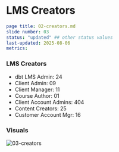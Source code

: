 # LMS Creators

```yaml
page title: 02-creators.md
slide number: 03
status: "updated" ## other status values 
last-updated: 2025-08-06
metrics:
```
### LMS Creators
- dbt LMS Admin: 24
- Client Admin: 09
- Client Manager: 11
- Course Author: 01
- Client Account Admins: 404
- Content Creators: 25
- Customer Account Mgr: 16

### Visuals




![03-creators](https://github.com/user-attachments/assets/bb8cca76-4ca9-4bd6-a349-d32e58fb4c32)
